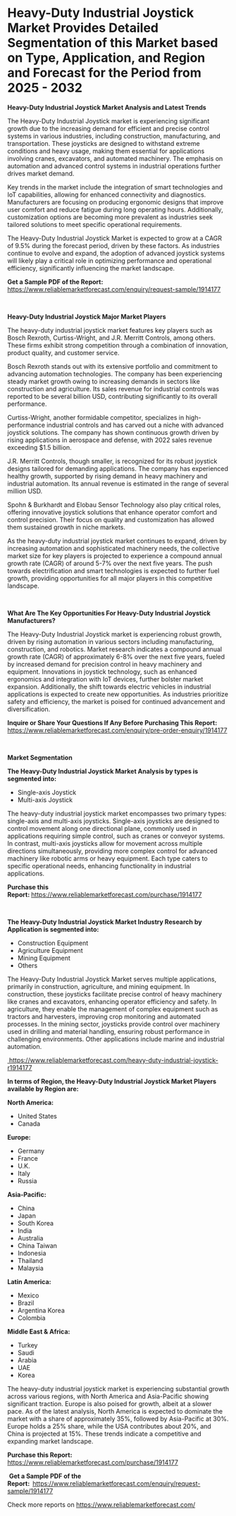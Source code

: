 <p><h1>Heavy-Duty Industrial Joystick Market Provides Detailed Segmentation of this Market based on Type, Application, and Region and Forecast for the Period from 2025 - 2032</h1></p><p><strong>Heavy-Duty Industrial Joystick Market Analysis and Latest Trends</strong></p>
<p><p>The Heavy-Duty Industrial Joystick market is experiencing significant growth due to the increasing demand for efficient and precise control systems in various industries, including construction, manufacturing, and transportation. These joysticks are designed to withstand extreme conditions and heavy usage, making them essential for applications involving cranes, excavators, and automated machinery. The emphasis on automation and advanced control systems in industrial operations further drives market demand.</p><p>Key trends in the market include the integration of smart technologies and IoT capabilities, allowing for enhanced connectivity and diagnostics. Manufacturers are focusing on producing ergonomic designs that improve user comfort and reduce fatigue during long operating hours. Additionally, customization options are becoming more prevalent as industries seek tailored solutions to meet specific operational requirements.</p><p>The Heavy-Duty Industrial Joystick Market is expected to grow at a CAGR of 9.5% during the forecast period, driven by these factors. As industries continue to evolve and expand, the adoption of advanced joystick systems will likely play a critical role in optimizing performance and operational efficiency, significantly influencing the market landscape.</p></p>
<p><strong>Get a Sample PDF of the Report:&nbsp;</strong> <a href="https://www.reliablemarketforecast.com/enquiry/request-sample/1914177?utm_campaign=1130&utm_medium=2&utm_source=Github&utm_content=ia&utm_term=01032025&utm_id=heavy-duty-industrial-joystick">https://www.reliablemarketforecast.com/enquiry/request-sample/1914177</a></p>
<p>&nbsp;</p>
<p><strong>Heavy-Duty Industrial Joystick Major Market Players</strong></p>
<p><p>The heavy-duty industrial joystick market features key players such as Bosch Rexroth, Curtiss-Wright, and J.R. Merritt Controls, among others. These firms exhibit strong competition through a combination of innovation, product quality, and customer service. </p><p>Bosch Rexroth stands out with its extensive portfolio and commitment to advancing automation technologies. The company has been experiencing steady market growth owing to increasing demands in sectors like construction and agriculture. Its sales revenue for industrial controls was reported to be several billion USD, contributing significantly to its overall performance.</p><p>Curtiss-Wright, another formidable competitor, specializes in high-performance industrial controls and has carved out a niche with advanced joystick solutions. The company has shown continuous growth driven by rising applications in aerospace and defense, with 2022 sales revenue exceeding $1.5 billion.</p><p>J.R. Merritt Controls, though smaller, is recognized for its robust joystick designs tailored for demanding applications. The company has experienced healthy growth, supported by rising demand in heavy machinery and industrial automation. Its annual revenue is estimated in the range of several million USD.</p><p>Spohn & Burkhardt and Elobau Sensor Technology also play critical roles, offering innovative joystick solutions that enhance operator comfort and control precision. Their focus on quality and customization has allowed them sustained growth in niche markets.</p><p>As the heavy-duty industrial joystick market continues to expand, driven by increasing automation and sophisticated machinery needs, the collective market size for key players is projected to experience a compound annual growth rate (CAGR) of around 5-7% over the next five years. The push towards electrification and smart technologies is expected to further fuel growth, providing opportunities for all major players in this competitive landscape.</p></p>
<p>&nbsp;</p>
<p><strong>What Are The Key Opportunities For Heavy-Duty Industrial Joystick Manufacturers?</strong></p>
<p><p>The Heavy-Duty Industrial Joystick market is experiencing robust growth, driven by rising automation in various sectors including manufacturing, construction, and robotics. Market research indicates a compound annual growth rate (CAGR) of approximately 6-8% over the next five years, fueled by increased demand for precision control in heavy machinery and equipment. Innovations in joystick technology, such as enhanced ergonomics and integration with IoT devices, further bolster market expansion. Additionally, the shift towards electric vehicles in industrial applications is expected to create new opportunities. As industries prioritize safety and efficiency, the market is poised for continued advancement and diversification.</p></p>
<p><strong>Inquire or Share Your Questions If Any Before Purchasing This Report:</strong> <a href="https://www.reliablemarketforecast.com/enquiry/pre-order-enquiry/1914177?utm_campaign=1130&utm_medium=2&utm_source=Github&utm_content=ia&utm_term=01032025&utm_id=heavy-duty-industrial-joystick">https://www.reliablemarketforecast.com/enquiry/pre-order-enquiry/1914177</a></p>
<p>&nbsp;</p>
<p><strong>Market Segmentation</strong></p>
<p><strong>The Heavy-Duty Industrial Joystick Market Analysis by types is segmented into:</strong></p>
<p><ul><li>Single-axis Joystick</li><li>Multi-axis Joystick</li></ul></p>
<p><p>The heavy-duty industrial joystick market encompasses two primary types: single-axis and multi-axis joysticks. Single-axis joysticks are designed to control movement along one directional plane, commonly used in applications requiring simple control, such as cranes or conveyor systems. In contrast, multi-axis joysticks allow for movement across multiple directions simultaneously, providing more complex control for advanced machinery like robotic arms or heavy equipment. Each type caters to specific operational needs, enhancing functionality in industrial applications.</p></p>
<p><strong>Purchase this Report:&nbsp;</strong><a href="https://www.reliablemarketforecast.com/purchase/1914177?utm_campaign=1130&utm_medium=2&utm_source=Github&utm_content=ia&utm_term=01032025&utm_id=heavy-duty-industrial-joystick">https://www.reliablemarketforecast.com/purchase/1914177</a></p>
<p>&nbsp;</p>
<p><strong>The Heavy-Duty Industrial Joystick Market Industry Research by Application is segmented into:</strong></p>
<p><ul><li>Construction Equipment</li><li>Agriculture Equipment</li><li>Mining Equipment</li><li>Others</li></ul></p>
<p><p>The Heavy-Duty Industrial Joystick Market serves multiple applications, primarily in construction, agriculture, and mining equipment. In construction, these joysticks facilitate precise control of heavy machinery like cranes and excavators, enhancing operator efficiency and safety. In agriculture, they enable the management of complex equipment such as tractors and harvesters, improving crop monitoring and automated processes. In the mining sector, joysticks provide control over machinery used in drilling and material handling, ensuring robust performance in challenging environments. Other applications include marine and industrial automation.</p></p>
<p><a href="https://www.reliablemarketforecast.com/heavy-duty-industrial-joystick-r1914177?utm_campaign=1130&utm_medium=2&utm_source=Github&utm_content=ia&utm_term=01032025&utm_id=heavy-duty-industrial-joystick">&nbsp;https://www.reliablemarketforecast.com/heavy-duty-industrial-joystick-r1914177</a></p>
<p><strong>In terms of Region, the Heavy-Duty Industrial Joystick Market Players available by Region are:</strong></p>
<p>
    <p> <strong> North America: </strong>
        <ul>
            <li>United States</li>
            <li>Canada</li>
        </ul>
        </p> 
    <p> <strong> Europe: </strong>
        <ul>
            <li>Germany</li>
            <li>France</li>
            <li>U.K.</li>
            <li>Italy</li>
            <li>Russia</li>
        </ul>
        </p> 
    <p> <strong> Asia-Pacific: </strong>
        <ul>
            <li>China</li>
            <li>Japan</li>
            <li>South Korea</li>
            <li>India</li>
            <li>Australia</li>
            <li>China Taiwan</li>
            <li>Indonesia</li>
            <li>Thailand</li>
            <li>Malaysia</li>
        </ul>
        </p> 
    <p> <strong> Latin America: </strong>
        <ul>
            <li>Mexico</li>
            <li>Brazil</li>
            <li>Argentina Korea</li>
            <li>Colombia</li>
        </ul>
        </p> 
    <p> <strong> Middle East & Africa: </strong>
        <ul>
            <li>Turkey</li>
            <li>Saudi</li>
            <li>Arabia</li>
            <li>UAE</li>
            <li>Korea</li>
        </ul>
    </p>
    </p>
<p><p>The heavy-duty industrial joystick market is experiencing substantial growth across various regions, with North America and Asia-Pacific showing significant traction. Europe is also poised for growth, albeit at a slower pace. As of the latest analysis, North America is expected to dominate the market with a share of approximately 35%, followed by Asia-Pacific at 30%. Europe holds a 25% share, while the USA contributes about 20%, and China is projected at 15%. These trends indicate a competitive and expanding market landscape.</p></p>
<p><strong>Purchase this Report: </strong><a href="https://www.reliablemarketforecast.com/purchase/1914177?utm_campaign=1130&utm_medium=2&utm_source=Github&utm_content=ia&utm_term=01032025&utm_id=heavy-duty-industrial-joystick">https://www.reliablemarketforecast.com/purchase/1914177</a></p>
<p>&nbsp;<strong>Get a Sample PDF of the Report:&nbsp;&nbsp;</strong><a href="https://www.reliablemarketforecast.com/enquiry/request-sample/1914177?utm_campaign=1130&utm_medium=2&utm_source=Github&utm_content=ia&utm_term=01032025&utm_id=heavy-duty-industrial-joystick">https://www.reliablemarketforecast.com/enquiry/request-sample/1914177</a></p>
<p><strong></strong></p>
<p>Check more reports on <a href="https://www.reliablemarketforecast.com/?utm_campaign=1130&utm_medium=2&utm_source=Github&utm_content=ia&utm_term=01032025&utm_id=heavy-duty-industrial-joystick">https://www.reliablemarketforecast.com/</a></p>